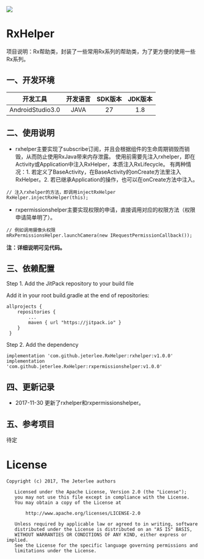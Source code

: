 [![](https://jitpack.io/v/jeterlee/RxHelper.svg)](https://jitpack.io/#jeterlee/RxHelper)


# RxHelper
项目说明：Rx帮助类，封装了一些常用Rx系列的帮助类，为了更方便的使用一些Rx系列。


## 一、开发环境
|开发工具|开发语言|SDK版本|JDK版本|
|:-----:|:-----:|:-----:|:-----:|
|AndroidStudio3.0|JAVA|27|1.8|


## 二、使用说明
- rxhelper主要实现了subscribe订阅，并且会根据组件的生命周期销毁而销毁，从而防止使用RxJava带来内存泄露。
使用前需要先注入rxhelper，即在Activity或Application中注入RxHelper，本质注入RxLifecycle。
有两种情况：1. 若定义了BaseActivity，在BaseActivity的onCreate方法里注入RxHelper。2. 若已继承Application的操作，也可以在onCreate方法中注入。
```
// 注入rxhelper的方法，即调用injectRxHelper
RxHelper.injectRxHelper(this);
```

- rxpermissionshelper主要实现权限的申请，直接调用对应的权限方法（权限申请简单明了）。
```
// 例如调用摄像头权限
mRxPermissionsHelper.launchCamera(new IRequestPermissionCallback());
```

**注：详细说明可见代码。**


## 三、依赖配置
Step 1. Add the JitPack repository to your build file

Add it in your root build.gradle at the end of repositories:
```
allprojects {
 	repositories {
 		...
 		maven { url "https://jitpack.io" }
 	}
 }
```

Step 2. Add the dependency
```
implementation 'com.github.jeterlee.RxHelper:rxhelper:v1.0.0'
implementation 'com.github.jeterlee.RxHelper:rxpermissionshelper:v1.0.0'
```


## 四、更新记录
- 2017-11-30
更新了rxhelper和rxpermissionshelper。


## 五、参考项目
待定


# License
```
Copyright (c) 2017, The Jeterlee authors 

   Licensed under the Apache License, Version 2.0 (the "License");
   you may not use this file except in compliance with the License.
   You may obtain a copy of the License at

       http://www.apache.org/licenses/LICENSE-2.0

   Unless required by applicable law or agreed to in writing, software
   distributed under the License is distributed on an "AS IS" BASIS,
   WITHOUT WARRANTIES OR CONDITIONS OF ANY KIND, either express or implied.
   See the License for the specific language governing permissions and
   limitations under the License.
```
